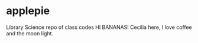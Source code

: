 # applepie
Library Science repo of class codes
HI BANANAS!
Cecilia here, I love coffee and the moon light. 
